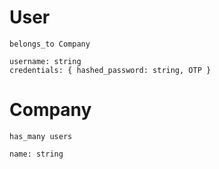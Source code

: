 # User
    belongs_to Company

    username: string
    credentials: { hashed_password: string, OTP }

# Company
    has_many users

    name: string
    